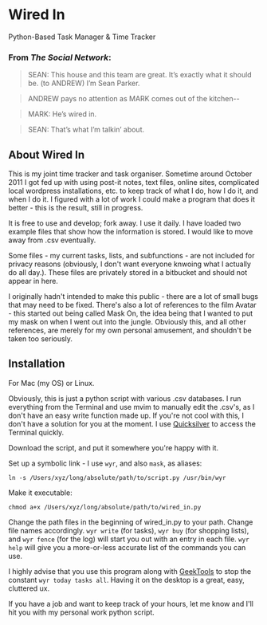 Wired In
========
Python-Based Task Manager & Time Tracker

### From _The Social Network_:
>SEAN: This house and this team are great. It’s exactly what it should be.
>(to ANDREW)
>I’m Sean Parker.

>ANDREW pays no attention as MARK comes out of the kitchen--

>MARK: He’s wired in.

>SEAN: That’s what I’m talkin’ about.

About Wired In
----
This is my joint time tracker and task organiser. Sometime around
October 2011 I got fed up with using post-it notes, text files, online sites, complicated
local wordpress installations, etc. to keep track of what I do, how I do
it, and when I do it. I figured with a lot of work I could make a
program that does it better - this is the result, still in progress. 

It is free to use and develop; fork away. I use it daily. I have loaded two example files that show how the information is stored. I would like to move away from .csv eventually.

Some files - my current tasks, lists, and subfunctions - are not included for privacy reasons (obviously, I don't want everyone knwoing what I actually do all day.). These files are privately stored in a bitbucket and should not appear in here.

I originally hadn't intended to make this public - there are a lot of
small bugs that may need to be fixed. There's also a lot of references
to the film Avatar - this started out being called Mask On, the idea
being that I wanted to put my mask on when I went out into the jungle.
Obviously this, and all other references, are merely for my own personal
amusement, and shouldn't be taken too seriously.

Installation
----
For Mac (my OS) or Linux.

Obviously, this is just a python script with various .csv databases.
I run everything from the Terminal and use mvim to manually edit the
.csv's, as I don't have an easy write function made up. If you're not
cool with this, I don't have a solution for you at the moment. I use [Quicksilver](http://www.blacktree.com/) to access the Terminal quickly.

Download the script, and put it somewhere you're happy with it.

Set up a symbolic link - I use `wyr`, and also `mask`, as aliases:

    ln -s /Users/xyz/long/absolute/path/to/script.py /usr/bin/wyr

Make it executable:

    chmod a+x /Users/xyz/long/absolute/path/to/wired_in.py

Change the path files in the beginning of wired_in.py to your path.
Change file names accordingly. `wyr write` (for tasks), `wyr buy` (for
shopping lists), and `wyr fence` (for the log) will start you out with
an entry in each file. `wyr help` will give you a more-or-less accurate
list of the commands you can use. 

I highly advise that you use this program along with [GeekTools](http://projects.tynsoe.org/en/geektool/) to stop the constant `wyr today tasks all`.
Having it on the desktop is a great, easy, cluttered ux. 

If you have a job and want to keep track of your hours, let me know and
I'll hit you with my personal work python script.
